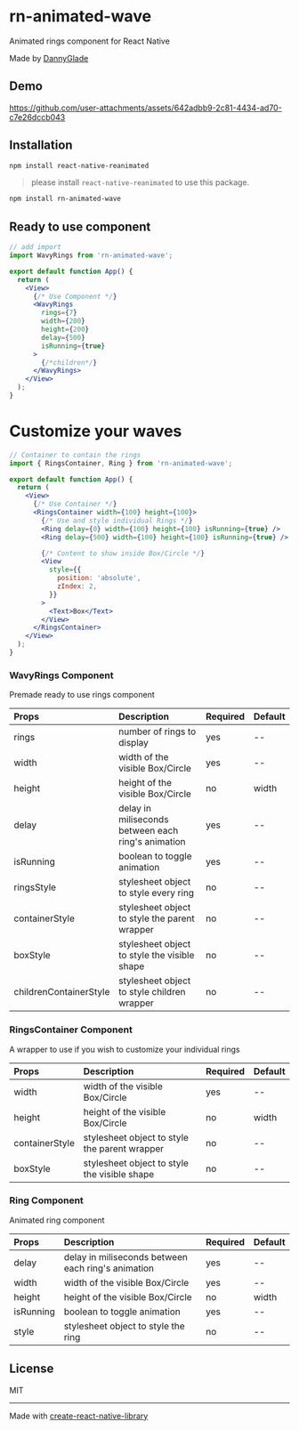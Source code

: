 # rn-animated-wave

Animated rings component for React Native

Made by [DannyGlade](https://github.com/DannyGlade)

## Demo
https://github.com/user-attachments/assets/642adbb9-2c81-4434-ad70-c7e26dccb043

## Installation

```sh
npm install react-native-reanimated
```
> please install `react-native-reanimated` to use this package.

```sh
npm install rn-animated-wave
```

## Ready to use component

```jsx
// add import
import WavyRings from 'rn-animated-wave';

export default function App() {
  return (
    <View>
      {/* Use Component */}
      <WavyRings
        rings={7}
        width={200}
        height={200}
        delay={500}
        isRunning={true}
      >
        {/*children*/}
      </WavyRings>
    </View>
  );
}
```

# Customize your waves
```jsx
// Container to contain the rings
import { RingsContainer, Ring } from 'rn-animated-wave';

export default function App() {
  return (
    <View>
      {/* Use Container */}
      <RingsContainer width={100} height={100}>
        {/* Use and style individual Rings */}
        <Ring delay={0} width={100} height={100} isRunning={true} />
        <Ring delay={500} width={100} height={100} isRunning={true} />

        {/* Content to show inside Box/Circle */}
        <View
          style={{
            position: 'absolute',
            zIndex: 2,
          }}
        >
          <Text>Box</Text>
        </View>
      </RingsContainer>
    </View>
  );
}

```

### WavyRings Component
Premade ready to use rings component

| Props | Description | Required | Default |
| :---- | :---------------------------- | :------- | ------- |
| rings | number of rings to display | yes | -- |
| width | width of the visible Box/Circle | yes | -- |
| height | height of the visible Box/Circle | no | width |
| delay | delay in miliseconds between each ring's animation | yes | -- |
| isRunning | boolean to toggle animation | yes | -- |
| ringsStyle | stylesheet object to style every ring | no | -- |
| containerStyle | stylesheet object to style the parent wrapper | no | -- |
| boxStyle | stylesheet object to style the visible shape | no | -- |
| childrenContainerStyle | stylesheet object to style children wrapper | no | -- |

### RingsContainer Component
A wrapper to use if you wish to customize your individual rings

| Props | Description | Required | Default |
| :---- | :---------------------------- | :------- | ------- |
| width | width of the visible Box/Circle | yes | -- |
| height | height of the visible Box/Circle | no | width |
| containerStyle | stylesheet object to style the parent wrapper | no | -- |
| boxStyle | stylesheet object to style the visible shape | no | -- |

### Ring Component
Animated ring component

| Props | Description | Required | Default |
| :---- | :---------------------------- | :------- | ------- |
| delay | delay in miliseconds between each ring's animation | yes | -- |
| width | width of the visible Box/Circle | yes | -- |
| height | height of the visible Box/Circle | no | width |
| isRunning | boolean to toggle animation | yes | -- |
| style | stylesheet object to style the ring | no | -- |


## License

MIT

---

Made with [create-react-native-library](https://github.com/callstack/react-native-builder-bob)

